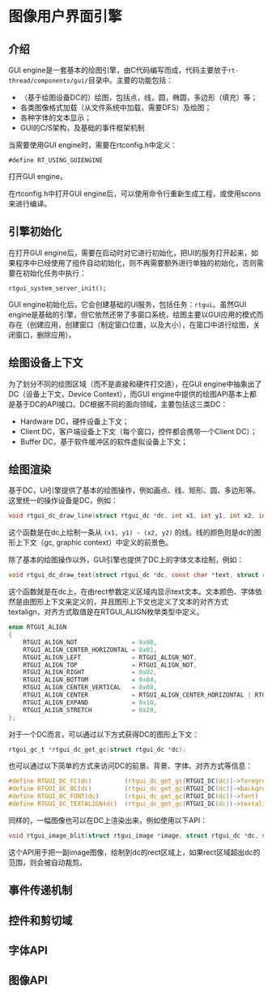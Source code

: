 # 图像用户界面引擎 

## 介绍 ##

GUI engine是一套基本的绘图引擎，由C代码编写而成，代码主要放于`rt-thread/components/gui/`目录中。主要的功能包括：

* （基于绘图设备DC的）绘图，包括点，线，圆，椭圆，多边形（填充）等；
* 各类图像格式加载（从文件系统中加载，需要DFS）及绘图；
* 各种字体的文本显示；
* GUI的C/S架构，及基础的事件框架机制

当需要使用GUI engine时，需要在rtconfig.h中定义：

    #define RT_USING_GUIENGINE

打开GUI engine。

在rtconfig.h中打开GUI engine后，可以使用命令行重新生成工程，或使用scons来进行编译。

## 引擎初始化 ##

在打开GUI engine后，需要在启动时对它进行初始化，把UI的服务打开起来，如果程序中已经使用了组件自动初始化，则不再需要额外进行单独的初始化，否则需要在初始化任务中执行：

    rtgui_system_server_init();

GUI engine初始化后，它会创建基础的UI服务，包括任务：`rtgui`。虽然GUI engine是基础的引擎，但它依然还带了多窗口系统，绘图主要以GUI应用的模式而存在（创建应用，创建窗口（制定窗口位置，以及大小），在窗口中进行绘图，关闭窗口，删除应用）。

## 绘图设备上下文 ##

为了划分不同的绘图区域（而不是直接和硬件打交道），在GUI engine中抽象出了DC（设备上下文，Device Context），而GUI engine中提供的绘图API基本上都是基于DC的API接口。DC根据不同的面向领域，主要包括这三类DC：

* Hardware DC，硬件设备上下文；
* Client DC，客户端设备上下文（每个窗口，控件都会携带一个Client DC）；
* Buffer DC，基于软件缓冲区的软件虚拟设备上下文；

## 绘图渲染 ##

基于DC，UI引擎提供了基本的绘图操作，例如画点、线、矩形、圆、多边形等。这里统一的操作设备是DC，例如：

```c
void rtgui_dc_draw_line(struct rtgui_dc *dc, int x1, int y1, int x2, int y2);
```

这个函数是在dc上绘制一条从 `(x1, y1) - (x2, y2)` 的线。线的颜色则是dc的图形上下文（gc, graphic context）中定义的前景色。

除了基本的绘图操作以外，GUI引擎也提供了DC上的字体文本绘制，例如：

```c
void rtgui_dc_draw_text(struct rtgui_dc *dc, const char *text, struct rtgui_rect *rect);
```

这个函数就是在dc上，在由rect参数定义区域内显示text文本。文本颜色、字体依然是由图形上下文来定义的，并且图形上下文也定义了文本的对齐方式textalign，对齐方式取值是在RTGUI_ALIGN枚举类型中定义。

```c
enum RTGUI_ALIGN
{
    RTGUI_ALIGN_NOT               = 0x00,
    RTGUI_ALIGN_CENTER_HORIZONTAL = 0x01,
    RTGUI_ALIGN_LEFT              = RTGUI_ALIGN_NOT,
    RTGUI_ALIGN_TOP               = RTGUI_ALIGN_NOT,
    RTGUI_ALIGN_RIGHT             = 0x02,
    RTGUI_ALIGN_BOTTOM            = 0x04,
    RTGUI_ALIGN_CENTER_VERTICAL   = 0x08,
    RTGUI_ALIGN_CENTER            = RTGUI_ALIGN_CENTER_HORIZONTAL | RTGUI_ALIGN_CENTER_VERTICAL,
    RTGUI_ALIGN_EXPAND            = 0x10,
    RTGUI_ALIGN_STRETCH           = 0x20,
};
```

对于一个DC而言，可以通过以下方式获得DC的图形上下文：

```c
rtgui_gc_t *rtgui_dc_get_gc(struct rtgui_dc *dc);
```

也可以通过以下简单的方式来访问DC的前景、背景、字体、对齐方式等信息：

```c
#define RTGUI_DC_FC(dc)         (rtgui_dc_get_gc(RTGUI_DC(dc))->foreground)
#define RTGUI_DC_BC(dc)         (rtgui_dc_get_gc(RTGUI_DC(dc))->background)
#define RTGUI_DC_FONT(dc)       (rtgui_dc_get_gc(RTGUI_DC(dc))->font)
#define RTGUI_DC_TEXTALIGN(dc)  (rtgui_dc_get_gc(RTGUI_DC(dc))->textalign)
```

同样的，一幅图像也可以在DC上渲染出来，例如使用以下API：

```c
void rtgui_image_blit(struct rtgui_image *image, struct rtgui_dc *dc, struct rtgui_rect *rect);
```

这个API用于把一副image图像，绘制到dc的rect区域上，如果rect区域超出dc的范围，则会被自动裁剪。

## 事件传递机制 ##

## 控件和剪切域 ##

## 字体API ##

## 图像API ##
